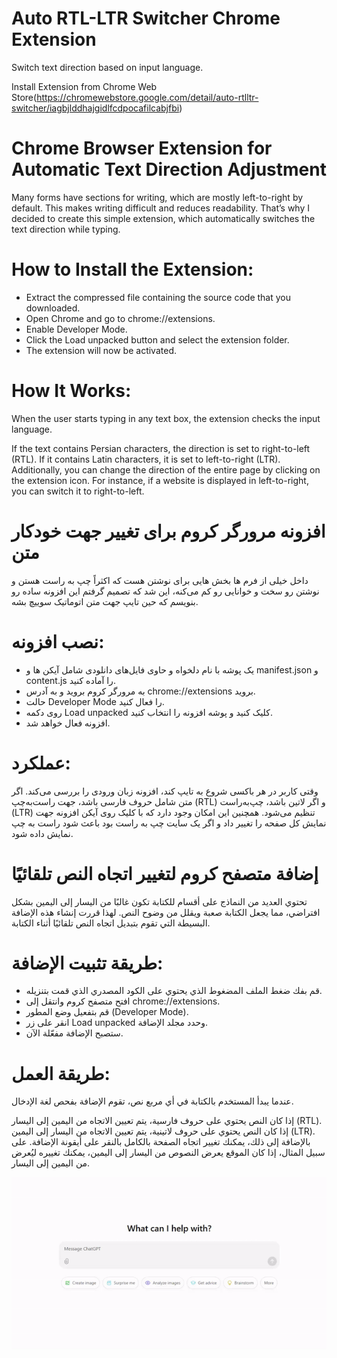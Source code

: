 # Auto RTL-LTR Switcher Chrome Extension
Switch text direction based on input language.

Install Extension from Chrome Web Store(https://chromewebstore.google.com/detail/auto-rtlltr-switcher/iagbjlddhajgidlfcdpocafilcabjfbi)

# Chrome Browser Extension for Automatic Text Direction Adjustment
Many forms have sections for writing, which are mostly left-to-right by default. This makes writing difficult and reduces readability. That’s why I decided to create this simple extension, which automatically switches the text direction while typing.

# How to Install the Extension:
- Extract the compressed file containing the source code that you downloaded.
- Open Chrome and go to chrome://extensions.
- Enable Developer Mode.
- Click the Load unpacked button and select the extension folder.
- The extension will now be activated.

# How It Works:
When the user starts typing in any text box, the extension checks the input language.

If the text contains Persian characters, the direction is set to right-to-left (RTL).
If it contains Latin characters, it is set to left-to-right (LTR).
Additionally, you can change the direction of the entire page by clicking on the extension icon. For instance, if a website is displayed in left-to-right, you can switch it to right-to-left.

#  افزونه مرورگر کروم برای تغییر جهت خودکار متن
داخل خیلی از فرم ها بخش هایی برای نوشتن هست که اکثراً چپ به راست هستن و نوشتن رو سخت و خوانایی رو کم می‌کنه، این شد که تصمیم گرفتم این افزونه ساده رو بنویسم که حین تایپ جهت متن اتوماتیک سوییچ بشه.

# نصب افزونه:
- یک پوشه با نام دلخواه و حاوی فایل‌های دانلودی شامل آیکن ها و manifest.json و content.js را آماده کنید.
- به مرورگر کروم بروید و به آدرس chrome://extensions بروید.
- حالت Developer Mode را فعال کنید.
- روی دکمه Load unpacked کلیک کنید و پوشه افزونه را انتخاب کنید.
- افزونه فعال خواهد شد.

# عملکرد:
وقتی کاربر در هر باکسی شروع به تایپ کند، افزونه زبان ورودی را بررسی می‌کند.
اگر متن شامل حروف فارسی باشد، جهت راست‌به‌چپ (RTL) و اگر لاتین باشد، چپ‌به‌راست (LTR) تنظیم می‌شود.
همچنین این امکان وجود دارد که با کلیک روی آیکن افزونه جهت نمایش کل صفحه را تغییر داد و اگر یک سایت چپ به راست بود باعث شود راست به چپ نمایش داده شود.

# إضافة متصفح كروم لتغيير اتجاه النص تلقائيًا
تحتوي العديد من النماذج على أقسام للكتابة تكون غالبًا من اليسار إلى اليمين بشكل افتراضي، مما يجعل الكتابة صعبة ويقلل من وضوح النص. لهذا قررت إنشاء هذه الإضافة البسيطة التي تقوم بتبديل اتجاه النص تلقائيًا أثناء الكتابة.

# طريقة تثبيت الإضافة:
- قم بفك ضغط الملف المضغوط الذي يحتوي على الكود المصدري الذي قمت بتنزيله.
- افتح متصفح كروم وانتقل إلى chrome://extensions.
- قم بتفعيل وضع المطور (Developer Mode).
- انقر على زر Load unpacked وحدد مجلد الإضافة.
- ستصبح الإضافة مفعّلة الآن.

# طريقة العمل:
عندما يبدأ المستخدم بالكتابة في أي مربع نص، تقوم الإضافة بفحص لغة الإدخال.

إذا كان النص يحتوي على حروف فارسية، يتم تعيين الاتجاه من اليمين إلى اليسار (RTL).
إذا كان النص يحتوي على حروف لاتينية، يتم تعيين الاتجاه من اليسار إلى اليمين (LTR).
بالإضافة إلى ذلك، يمكنك تغيير اتجاه الصفحة بالكامل بالنقر على أيقونة الإضافة. على سبيل المثال، إذا كان الموقع يعرض النصوص من اليسار إلى اليمين، يمكنك تغييره ليُعرض من اليمين إلى اليسار.

![دمو](https://github.com/silvercover/auto-rtl-ltr-switcher/blob/main/demo.gif)
